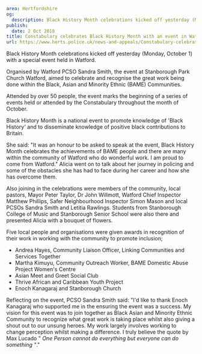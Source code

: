 ```yaml
area: Hertfordshire
og:
  description: Black History Month celebrations kicked off yesterday (Monday, October 1) with a special event held in Watford.
publish:
  date: 2 Oct 2018
title: Constabulary celebrates Black History Month with an event in Watford
url: https://www.herts.police.uk/news-and-appeals/Constabulary-celebrates-Black-History-Month-with-an-event-in-Watford
```

Black History Month celebrations kicked off yesterday (Monday, October 1) with a special event held in Watford.

Organised by Watford PCSO Sandra Smith, the event at Stanborough Park Church Watford, aimed to celebrate and recognise the great work being done within the Black, Asian and Minority Ethnic (BAME) Communities.

Attended by over 50 people, the event marks the beginning of a series of events held or attended by the Constabulary throughout the month of October.

Black History Month is a national event to promote knowledge of 'Black History' and to disseminate knowledge of positive black contributions to Britain.

She said: "It was an honour to be asked to speak at the event, Black History Month celebrates the achievements of BAME people and there are many within the community of Watford who do wonderful work. I am proud to come from Watford." Alicia went on to talk about her journey in policing and some of the obstacles she has had to face during her career and how she has overcome them.

Also joining in the celebrations were members of the community, local pastors, Mayor Peter Taylor, Dr John Willmott, Watford Chief Inspector Matthew Phillips, Safer Neighbourhood Inspector Simon Mason and local PCSOs Sandra Smith and Letitia Rawlings. Students from Stanborough College of Music and Stanborough Senior School were also there and presented Alicia with a bouquet of flowers.

Five local people and organisations were given awards in recognition of their work in working with the community to promote inclusion;

 * Andrea Hayes, Community Liaison Officer, Linking Communities and Services Together
 * Martha Kimuyu, Community Outreach Worker, BAME Domestic Abuse Project Women's Centre
 * Asian Meet and Greet Social Club
 * Thrive African and Caribbean Youth Project
 * Enoch Kanagaraj and Stanborough Church

Reflecting on the event, PCSO Sandra Smith said: "I'd like to thank Enoch Kanagaraj who supported me in the ensuring the event was a success. My vision for this event was to join together as Black Asian and Minority Ethnic Community to recognize what great work is taking place whilst also giving a shout out to our unsung heroes. My work largely involves working to change perception whilst making a difference. I truly believe the quote by Max Lucado " _One Person cannot do everything but everyone can do something "_."
